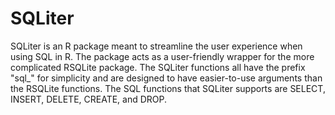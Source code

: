# SQLiter
SQLiter is an R package meant to streamline the user experience when using SQL in R. The package acts as a user-friendly wrapper for the more complicated RSQLite package. The SQLiter functions all have the prefix "sql_" for simplicity and are designed to have easier-to-use arguments than the RSQLite functions. The SQL functions that SQLiter supports are SELECT, INSERT, DELETE, CREATE, and DROP. 
